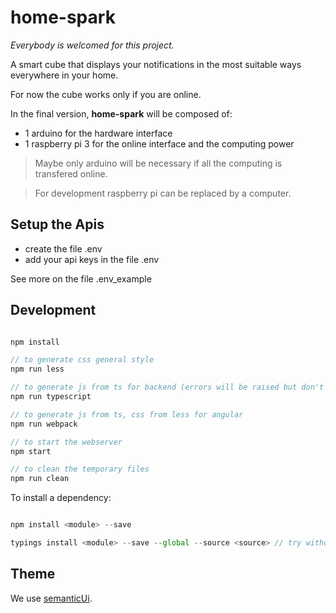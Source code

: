 # home-spark

*Everybody is welcomed for this project.*

A smart cube that displays your notifications in the most suitable ways everywhere in your home.

For now the cube works only if you are online.

In the final version, **home-spark** will be composed of:

* 1 arduino for the hardware interface
* 1 raspberry pi 3 for the online interface and the computing power

> Maybe only arduino will be necessary if all the computing is transfered online.

> For development raspberry pi can be replaced by a computer.



## Setup the Apis

* create the file .env
* add your api keys in the file .env

See more on the file .env_example

## Development

```javascript

npm install

// to generate css general style
npm run less

// to generate js from ts for backend (errors will be raised but don't worry)
npm run typescript

// to generate js from ts, css from less for angular
npm run webpack

// to start the webserver
npm start

// to clean the temporary files
npm run clean

```

To install a dependency:

```javascript

npm install <module> --save

typings install <module> --save --global --source <source> // try without argument source, typins will make you proposition
```

## Theme

We use [semanticUi](http://semantic-ui.com/).
